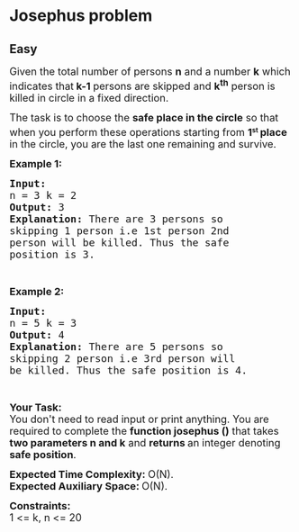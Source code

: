 # Josephus problem
##  Easy 
<div class="problem-statement">
                <p></p><p><span style="font-size:18px">Given the total number of persons <strong>n</strong> and a number <strong>k</strong> which indicates that<strong> k-1 </strong>persons are skipped and <strong>k<sup>th</sup></strong> person is killed in circle in a fixed direction.</span></p>

<p><span style="font-size:18px">The task is to choose the <strong>safe&nbsp;place in the circle</strong> so that when you perform these operations starting from <strong>1</strong></span><strong><sup>st</sup></strong><span style="font-size:18px"><strong><sup> </sup>place</strong> in the circle, you are the last one remaining and&nbsp;survive. </span></p>

<p><span style="font-size:18px"><strong>Example 1:</strong></span></p>

<pre><span style="font-size:18px"><strong>Input:
</strong>n = 3 k = 2
<strong>Output: </strong>3<strong>
Explanation: </strong>There are 3 persons so 
skipping 1 person i.e 1st person 2nd 
person will be killed. Thus the safe 
position is 3.</span></pre>

<p>&nbsp;</p>

<p><span style="font-size:18px"><strong>Example 2:</strong></span></p>

<pre><span style="font-size:18px"><strong>Input:
</strong>n = 5 k = 3
<strong>Output: </strong>4<strong>
Explanation: </strong>There are 5 persons so 
skipping 2 person i.e 3rd person will 
be killed. Thus the safe position is 4.</span>
</pre>

<p>&nbsp;</p>

<p><span style="font-size:18px"><strong>Your Task:</strong><br>
You don't need to read input or print anything.&nbsp;You are required to complete the <strong>function josephus ()</strong> that takes<strong> two parameters n and k</strong> and <strong>returns </strong>an integer denoting<strong> safe position</strong>.&nbsp;</span></p>

<p><span style="font-size:18px"><strong>Expected Time Complexity:&nbsp;</strong>O(N).<br>
<strong>Expected Auxiliary Space:&nbsp;</strong>O(N).</span></p>

<p><span style="font-size:18px"><strong>Constraints:</strong><br>
1 &lt;= k, n &lt;= 20</span></p>
 <p></p>
            </div>